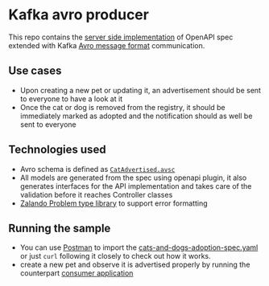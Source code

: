 # Kafka avro producer

This repo contains the [server side implementation](../openapi-rest-server) of OpenAPI spec extended with
Kafka [Avro message format](https://avro.apache.org/docs/current/) communication.

## Use cases

* Upon creating a new pet or updating it, an advertisement should be sent to everyone to have a look at it
* Once the cat or dog is removed from the registry, it should be immediately marked as adopted and the notification
  should as well be sent to everyone

## Technologies used

* Avro schema is defined as [`CatAdvertised.avsc`](src/main/avro/PetAdvertised.avsc)
* All models are generated from the spec using openapi plugin, it also generates interfaces for the API implementation
  and takes care of the validation before it reaches Controller classes
* [Zalando Problem type library](https://github.com/zalando/problem) to support error formatting

## Running the sample

* You can use [Postman](https://www.postman.com/) to import
  the [cats-and-dogs-adoption-spec.yaml](src/main/resources/cats-and-dogs-adoption-spec.yaml) or just `curl` following it closely to check
  out how it works.
* create a new pet and observe it is advertised properly by running the
  counterpart [consumer application](../kafka-avro-consumer)
